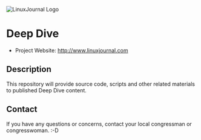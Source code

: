 ![LinuxJournal Logo](http://www.linuxjournal.com/files/linuxjournal.com/ufiles/logo-lj.jpg)

Deep Dive
=========

- Project Website: <http://www.linuxjournal.com>

Description
-----------

This repository will provide source code, scripts and other related
materials to published Deep Dive content.


Contact
-------

If you have any questions or concerns, contact your local
congressman or congresswoman. :-D
